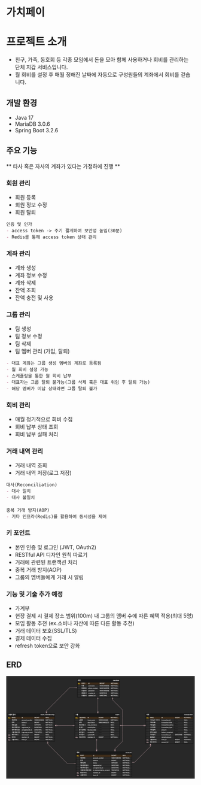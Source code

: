 # 가치페이

# 프로젝트 소개
- 친구, 가족, 동호회 등 각종 모임에서 돈을 모아 함께 사용하거나 회비를 관리하는 단체 지갑 서비스입니다.
- 월 회비를 설정 후 매월 정해진 날짜에 자동으로 구성원들의 계좌에서 회비를 걷습니다.

## 개발 환경
- Java 17
- MariaDB 3.0.6
- Spring Boot 3.2.6

## 주요 기능

** 타사 혹은 자사의 계좌가 있다는 가정하에 진행 **<br>
### 회원 관리
- 회원 등록
- 회원 정보 수정
- 회원 탈퇴
```markdown
인증 및 인가
- access token -> 주기 짧게하여 보안성 높임(30분)
- Redis를 통해 access token 상태 관리
```

### 계좌 관리
- 계좌 생성
- 계좌 정보 수정
- 계좌 삭제
- 잔액 조회
- 잔액 충전 및 사용

### 그룹 관리
- 팀 생성
- 팀 정보 수정
- 팀 삭제
- 팀 멤버 관리 (가입, 탈퇴)
```markdown
- 대표 계좌는 그룹 생성 멤버의 계좌로 등록됨
- 월 회비 설정 가능
- 스케쥴링을 통한 월 회비 납부   
- 대표자는 그룹 탈퇴 불가능(그룹 삭제 혹은 대표 위임 후 탈퇴 가능) 
- 해당 멤버가 미납 상태라면 그룹 탈퇴 불가
```

### 회비 관리
- 매월 정기적으로 회비 수집
- 회비 납부 상태 조회
- 회비 납부 실패 처리

### 거래 내역 관리
- 거래 내역 조회
- 거래 내역 저장(로그 저장)
  
```markdown
대사(Reconciliation)    
- 대사 일치
- 대사 불일치

중복 거래 방지(AOP)
- 기타 인프라(Redis)를 활용하여 동시성을 제어
```

### 키 포인트
- 본인 인증 및 로그인 (JWT, OAuth2)
- RESTful API 디자인 원칙 따르기
- 거래에 관련된 트랜잭션 처리
- 중복 거래 방지(AOP)
- 그룹의 멤버들에게 거래 시 알림

### 기능 및 기술 추가 예정
- 가계부
- 현장 결제 시 결제 장소 범위(100m) 내 그룹의 멤버 수에 따른 혜택 적용(최대 5명)
- 모임 활동 추천 (ex.소비나 자산에 따른 다른 활동 추천)
- 거래 데이터 보호(SSL/TLS)
- 결제 데이터 수집
- refresh token으로 보안 강화

## ERD
![image](assets/erd.png)